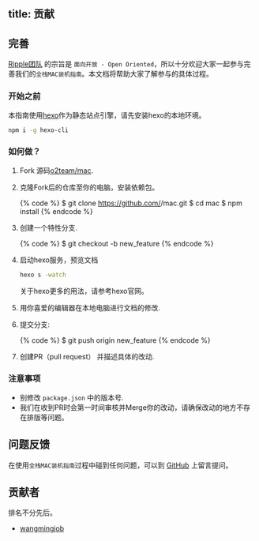 title: 贡献
---
## 完善

[Ripple团队](http://bmbstack.com) 的宗旨是 `面向开放 - Open Oriented`，所以十分欢迎大家一起参与完善我们的`全栈MAC装机指南`。本文档将帮助大家了解参与的具体过程。

### 开始之前

本指南使用[hexo](https://hexo.io)作为静态站点引擎，请先安装hexo的本地环境。

``` bash
npm i -g hexo-cli
```

### 如何做？

1. Fork 源码[o2team/mac].
2. 克隆Fork后的仓库至你的电脑，安装依赖包。

    {% code %}
    $ git clone https://github.com/<username>/mac.git
    $ cd mac
    $ npm install
    {% endcode %}

3. 创建一个特性分支.

    {% code %}
    $ git checkout -b new_feature
    {% endcode %}

4. 启动hexo服务，预览文档

    ``` bash
    hexo s -watch
    ```

    关于hexo更多的用法，请参考hexo官网。
   
5. 用你喜爱的编辑器在本地电脑进行文档的修改.
6. 提交分支:

    {% code %}
    $ git push origin new_feature
    {% endcode %}
    
7. 创建PR（pull request） 并描述具体的改动.


### 注意事项

- 别修改 `package.json` 中的版本号.
- 我们在收到PR时会第一时间审核并Merge你的改动，请确保改动的地方不存在排版等问题。


## 问题反馈

在使用`全栈MAC装机指南`过程中碰到任何问题，可以到 [GitHub](https://github.com/bmbstack/docs/issues) 上留言提问。

[o2team/mac]: https://github.com/o2team/mac

## 贡献者

排名不分先后。

- [wangmingjob](https://github.com/wangmingjob)
